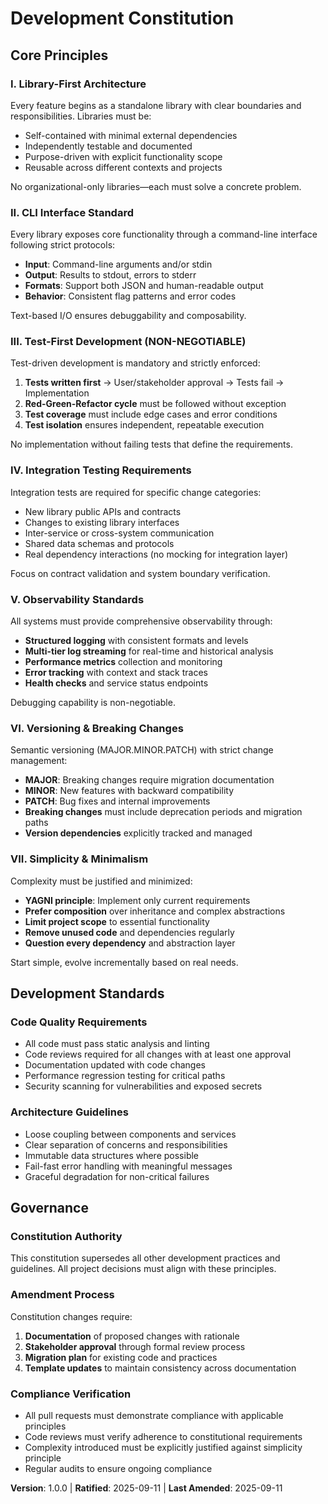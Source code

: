 # Development Constitution

## Core Principles

### I. Library-First Architecture
Every feature begins as a standalone library with clear boundaries and responsibilities. Libraries must be:
- Self-contained with minimal external dependencies
- Independently testable and documented
- Purpose-driven with explicit functionality scope
- Reusable across different contexts and projects

No organizational-only libraries—each must solve a concrete problem.

### II. CLI Interface Standard
Every library exposes core functionality through a command-line interface following strict protocols:
- **Input**: Command-line arguments and/or stdin
- **Output**: Results to stdout, errors to stderr
- **Formats**: Support both JSON and human-readable output
- **Behavior**: Consistent flag patterns and error codes

Text-based I/O ensures debuggability and composability.

### III. Test-First Development (NON-NEGOTIABLE)
Test-driven development is mandatory and strictly enforced:
1. **Tests written first** → User/stakeholder approval → Tests fail → Implementation
2. **Red-Green-Refactor cycle** must be followed without exception
3. **Test coverage** must include edge cases and error conditions
4. **Test isolation** ensures independent, repeatable execution

No implementation without failing tests that define the requirements.

### IV. Integration Testing Requirements
Integration tests are required for specific change categories:
- New library public APIs and contracts
- Changes to existing library interfaces
- Inter-service or cross-system communication
- Shared data schemas and protocols
- Real dependency interactions (no mocking for integration layer)

Focus on contract validation and system boundary verification.

### V. Observability Standards
All systems must provide comprehensive observability through:
- **Structured logging** with consistent formats and levels
- **Multi-tier log streaming** for real-time and historical analysis
- **Performance metrics** collection and monitoring
- **Error tracking** with context and stack traces
- **Health checks** and service status endpoints

Debugging capability is non-negotiable.

### VI. Versioning & Breaking Changes
Semantic versioning (MAJOR.MINOR.PATCH) with strict change management:
- **MAJOR**: Breaking changes require migration documentation
- **MINOR**: New features with backward compatibility
- **PATCH**: Bug fixes and internal improvements
- **Breaking changes** must include deprecation periods and migration paths
- **Version dependencies** explicitly tracked and managed

### VII. Simplicity & Minimalism
Complexity must be justified and minimized:
- **YAGNI principle**: Implement only current requirements
- **Prefer composition** over inheritance and complex abstractions
- **Limit project scope** to essential functionality
- **Remove unused code** and dependencies regularly
- **Question every dependency** and abstraction layer

Start simple, evolve incrementally based on real needs.

## Development Standards

### Code Quality Requirements
- All code must pass static analysis and linting
- Code reviews required for all changes with at least one approval
- Documentation updated with code changes
- Performance regression testing for critical paths
- Security scanning for vulnerabilities and exposed secrets

### Architecture Guidelines
- Loose coupling between components and services
- Clear separation of concerns and responsibilities
- Immutable data structures where possible
- Fail-fast error handling with meaningful messages
- Graceful degradation for non-critical failures

## Governance

### Constitution Authority
This constitution supersedes all other development practices and guidelines. All project decisions must align with these principles.

### Amendment Process
Constitution changes require:
1. **Documentation** of proposed changes with rationale
2. **Stakeholder approval** through formal review process
3. **Migration plan** for existing code and practices
4. **Template updates** to maintain consistency across documentation

### Compliance Verification
- All pull requests must demonstrate compliance with applicable principles
- Code reviews must verify adherence to constitutional requirements
- Complexity introduced must be explicitly justified against simplicity principle
- Regular audits to ensure ongoing compliance

**Version**: 1.0.0 | **Ratified**: 2025-09-11 | **Last Amended**: 2025-09-11